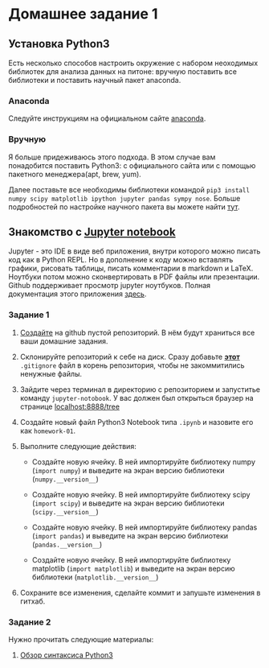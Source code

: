# Домашнее задание 1

## Установка Python3

Есть несколько способов настроить окружение с набором неоходимых библиотек для анализа данных на питоне: вручную поставить все библиотеки и поставить научный пакет anaconda.

### Anaconda

Следуйте инструкциям на официальном сайте [anaconda](https://www.anaconda.com/download).

### Вручную

Я больше придеживаюсь этого подхода. В этом случае вам понадобится поставить Python3: c официального сайта или с помощью пакетного менеджера(apt, brew, yum).

Далее поставьте все необходимы библиотеки командой `pip3 install numpy scipy matplotlib ipython jupyter pandas sympy nose`. Больше подробностей по настройке научного пакета вы можете найти [тут](https://www.scipy.org/install.html).

## Знакомство с [Jupyter notebook](http://jupyter.org/index.html)

Jupyter - это IDE в виде веб приложения, внутри которого можно писать код как в Python REPL. Но в дополнение к коду можно вставлять графики, рисовать таблицы, писать комментарии в markdown и LaTeX. Ноутбуки потом можно сконвертировать в PDF файлы или презентации. Github поддерживает просмотр jupyter ноутбуков. Полная документация этого приложения [здесь](http://jupyter.org/index.html).

### Задание 1

1. [Создайте](https://github.com/new) на github пустой репозиторий. В нём будут храниться все ваши домашние задания.

2. Склонируйте репозиторий к себе на диск. Сразу добавьте **[этот](https://www.gitignore.io/api/osx%2Clinux%2Cpython%2Cwindows%2Cjupyternotebook)** `.gitignore` файл в корень репозитория, чтобы не закоммитились ненужные файлы.

3. Зайдите через терминал в директорию с репозиторием и запуститье команду `jupyter-notobook`. У вас должен был открыться браузер на странице [localhost:8888/tree](http://localhost:8888/tree)

4. Создайте новый файл Python3 Notebook типа `.ipynb` и назовите его как `homework-01`.

5. Выполните следующие действия:

    - Создайте новую ячейку. В ней импортируйте библиотеку numpy (`import numpy`) и выведите на экран версию библиотеки (`numpy.__version__`)

    - Создайте новую ячейку. В ней импортируйте библиотеку scipy (`import scipy`) и выведите на экран версию библиотеки (`scipy.__version__`)
    
    - Создайте новую ячейку. В ней импортируйте библиотеку pandas (`import pandas`) и выведите на экран версию библиотеки (`pandas.__version__`)
    
    - Создайте новую ячейку. В ней импортируйте библиотеку matplotlib (`import matplotlib`) и выведите на экран версию библиотеки (`matplotlib.__version__`)

6. Сохраните все изменения, сделайте коммит и запушьте изменения в гитхаб.

### Задание 2

Нужно прочитать следующие материалы:

1. [Обзор синтаксиса Python3](https://learnxinyminutes.com/docs/ru-ru/python3-ru/)
